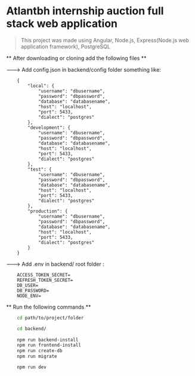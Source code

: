 # Atlantbh internship auction full stack web application

> This project was made using Angular, Node.js, Express(Node.js web application framework), PostgreSQL 

** After downloading or cloning add the following files **

---> Add config.json in backend/config folder something like:
```
    {
        "local": {
            "username": "dbusername",
            "password": "dbpassword",
            "database": "databasename",
            "host": "localhost",
            "port": 5433,
            "dialect": "postgres"
        },
        "development": {
            "username": "dbusername",
            "password": "dbpassword",
            "database": "databasename",
            "host": "localhost",
            "port": 5433,
            "dialect": "postgres"
        },
        "test": {
            "username": "dbusername",
            "password": "dbpassword",
            "database": "databasename",
            "host": "localhost",
            "port": 5433,
            "dialect": "postgres"
        },
        "production": {
            "username": "dbusername",
            "password": "dbpassword",
            "database": "databasename",
            "host": "localhost",
            "port": 5433,
            "dialect": "postgres"
        }
    }
```
---> Add .env in backend/ root folder :
```
    ACCESS_TOKEN_SECRET=
    REFRESH_TOKEN_SECRET=
    DB_USER=
    DB_PASSWORD=
    NODE_ENV=
```
** Run the following commands **

```bash
    cd path/to/project/folder

    cd backend/
    
    npm run backend-install
    npm run frontend-install
    npm run create-db
    npm run migrate

    npm run dev
```